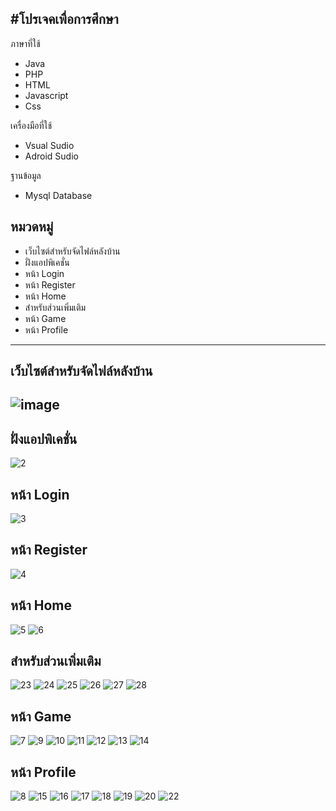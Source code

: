 #โปรเจคเพื่อการศึกษา
----------------------------------
ภาษาที่ใช้
- Java
- PHP
- HTML
- Javascript
- Css

เครื่องมือที่ใช้
- Vsual Sudio
- Adroid Sudio

ฐานข้อมูล
- Mysql Database

หมวดหมู่
-----------------------------------
- เว็บไซต์สำหรับจัดไฟล์หลังบ้าน
- ฝั่งแอปพิเคชั่น
- หน้า Login 
- หน้า Register 
- หน้า Home 
- สำหรับส่วนเพิ่มเติม
- หน้า Game 
- หน้า Profile 


-----------------------------------

เว็บไซต์สำหรับจัดไฟล์หลังบ้าน
-----------------------------------

![image](https://user-images.githubusercontent.com/59292729/114999585-2ff47900-9ecc-11eb-8678-b6d879dee4ef.png)
------------------------------------
ฝั่งแอปพิเคชั่น
------------------------------------
![2](https://user-images.githubusercontent.com/59292729/115000899-654d9680-9ecd-11eb-807f-c0766c8b27a5.png)

หน้า Login 
------------------------------------
![3](https://user-images.githubusercontent.com/59292729/115001798-3257d280-9ece-11eb-9b97-f36d11359d1f.png)

หน้า Register
------------------------------------
![4](https://user-images.githubusercontent.com/59292729/115002185-a4301c00-9ece-11eb-8d90-92950aaf82ba.png)

หน้า Home
------------------------------------
![5](https://user-images.githubusercontent.com/59292729/115007234-f7f13400-9ed3-11eb-817d-ef1b8b8c40ac.png)
![6](https://user-images.githubusercontent.com/59292729/115008551-70a4c000-9ed5-11eb-9c7e-3a5ac4714fdb.png)

สำหรับส่วนเพิ่มเติม
------------------------------------
![23](https://user-images.githubusercontent.com/59292729/115010288-6be10b80-9ed7-11eb-8f5a-74065458ce14.png)
![24](https://user-images.githubusercontent.com/59292729/115010295-6d123880-9ed7-11eb-936f-ce79c9187a75.png)
![25](https://user-images.githubusercontent.com/59292729/115010303-6f749280-9ed7-11eb-8bb3-dde18c8e3088.png)
![26](https://user-images.githubusercontent.com/59292729/115010310-713e5600-9ed7-11eb-963f-01b703aff2f3.png)
![27](https://user-images.githubusercontent.com/59292729/115010315-73081980-9ed7-11eb-9d38-333794f607c3.png)
![28](https://user-images.githubusercontent.com/59292729/115010319-74d1dd00-9ed7-11eb-8a82-91349efeefd0.png)


หน้า Game
------------------------------------
![7](https://user-images.githubusercontent.com/59292729/115008661-9631c980-9ed5-11eb-92b2-35f6974b02f8.png)
![9](https://user-images.githubusercontent.com/59292729/115008930-ead54480-9ed5-11eb-906d-5b34d27dc753.png)
![10](https://user-images.githubusercontent.com/59292729/115009150-2a9c2c00-9ed6-11eb-8cfb-ad6f6e27eaa7.png)
![11](https://user-images.githubusercontent.com/59292729/115009158-2bcd5900-9ed6-11eb-9c75-1837a2021aba.png)
![12](https://user-images.githubusercontent.com/59292729/115009243-4a335480-9ed6-11eb-9535-3594c6429772.png)
![13](https://user-images.githubusercontent.com/59292729/115009253-4bfd1800-9ed6-11eb-8038-f59bf47389d4.png)
![14](https://user-images.githubusercontent.com/59292729/115009258-4dc6db80-9ed6-11eb-804c-aa4cbe0a4921.png)


หน้า Profile
------------------------------------
![8](https://user-images.githubusercontent.com/59292729/115008705-a649a900-9ed5-11eb-9f19-fc60e32abe82.png)
![15](https://user-images.githubusercontent.com/59292729/115009286-56b7ad00-9ed6-11eb-96e2-da289d4a36ba.png)
![16](https://user-images.githubusercontent.com/59292729/115009667-ba41da80-9ed6-11eb-8a0f-ebb74965fa84.png)
![17](https://user-images.githubusercontent.com/59292729/115009676-bc0b9e00-9ed6-11eb-804d-5959e518ed07.png)
![18](https://user-images.githubusercontent.com/59292729/115009689-bdd56180-9ed6-11eb-9c61-550a35767b1f.png)
![19](https://user-images.githubusercontent.com/59292729/115009696-bf9f2500-9ed6-11eb-8c11-2d46ec997864.png)
![20](https://user-images.githubusercontent.com/59292729/115010146-49e78900-9ed7-11eb-9d8d-920493b74dde.png)
![22](https://user-images.githubusercontent.com/59292729/115010187-510e9700-9ed7-11eb-8664-6b2479e9a9cf.png)









